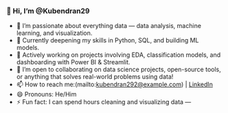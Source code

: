 ### 👋 Hi, I’m @Kubendran29

- 👀 I’m passionate about everything data — data analysis, machine learning, and visualization.
- 🌱 Currently deepening my skills in Python, SQL, and building ML models.
- 💼 Actively working on projects involving EDA, classification models, and dashboarding with Power BI & Streamlit.
- 💞️ I’m open to collaborating on data science projects, open-source tools, or anything that solves real-world problems using data!
- 📫 How to reach me:(mailto:kubendran292@example.com) | [LinkedIn]([https://www.linkedin.com/in/kubendran-m-450b06295])
- 😄 Pronouns: He/Him
- ⚡ Fun fact: I can spend hours cleaning and visualizing data —



<!---
Kubendran29/Kubendran29 is a ✨ special ✨ repository because its `README.md` (this file) appears on your GitHub profile.
You can click the Preview link to take a look at your changes.
--->
